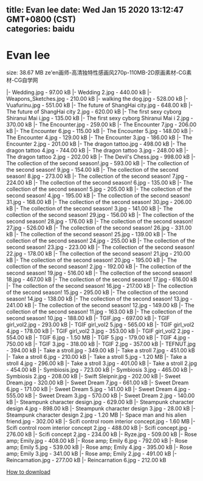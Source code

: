 
title: Evan lee
date: Wed Jan 15 2020 13:12:47 GMT+0800 (CST)    
categories: baidu
---

# Evan lee
size: 38.67 MB
 ze'en画师-高清独特性感画风270p-110MB-2D原画素材-CG素材-CG自学网
 
|- Wedding.jpg - 97.00 kB
|- Wedding 2.jpg - 440.00 kB
|- Weapons_Sketches.jpg - 210.00 kB
|- walking the dog.jpg - 528.00 kB
|- Vuafurinu.jpg - 551.00 kB
|- The future of ShangHai city.jpg - 648.00 kB
|- The future of ShangHai city 2.jpg - 620.00 kB
|- The first sexy cyborg Shiranui Mai i.jpg - 135.00 kB
|- The first sexy cyborg Shiranui Mai i 2.jpg - 370.00 kB
|- The Encounter.jpg - 259.00 kB
|- The Encounter 7.jpg - 206.00 kB
|- The Encounter 6.jpg - 115.00 kB
|- The Encounter 5.jpg - 148.00 kB
|- The Encounter 4.jpg - 129.00 kB
|- The Encounter 3.jpg - 186.00 kB
|- The Encounter 2.jpg - 201.00 kB
|- The dragon tattoo.jpg - 498.00 kB
|- The dragon tattoo 4.jpg - 744.00 kB
|- The dragon tattoo 3.jpg - 248.00 kB
|- The dragon tattoo 2.jpg - 202.00 kB
|- The Devil's Chess.jpg - 998.00 kB
|- The collection of the second season!.jpg - 593.00 kB
|- The collection of the second season! 9.jpg - 154.00 kB
|- The collection of the second season! 8.jpg - 273.00 kB
|- The collection of the second season! 7.jpg - 224.00 kB
|- The collection of the second season! 6.jpg - 135.00 kB
|- The collection of the second season! 5.jpg - 205.00 kB
|- The collection of the second season! 4.jpg - 195.00 kB
|- The collection of the second season! 31.jpg - 168.00 kB
|- The collection of the second season! 30.jpg - 206.00 kB
|- The collection of the second season! 3.jpg - 141.00 kB
|- The collection of the second season! 29.jpg - 156.00 kB
|- The collection of the second season! 28.jpg - 176.00 kB
|- The collection of the second season! 27.jpg - 526.00 kB
|- The collection of the second season! 26.jpg - 331.00 kB
|- The collection of the second season! 25.jpg - 139.00 kB
|- The collection of the second season! 24.jpg - 255.00 kB
|- The collection of the second season! 23.jpg - 223.00 kB
|- The collection of the second season! 22.jpg - 178.00 kB
|- The collection of the second season! 21.jpg - 210.00 kB
|- The collection of the second season! 20.jpg - 195.00 kB
|- The collection of the second season! 2.jpg - 192.00 kB
|- The collection of the second season! 19.jpg - 516.00 kB
|- The collection of the second season! 18.jpg - 467.00 kB
|- The collection of the second season! 17.jpg - 616.00 kB
|- The collection of the second season! 16.jpg - 217.00 kB
|- The collection of the second season! 15.jpg - 295.00 kB
|- The collection of the second season! 14.jpg - 138.00 kB
|- The collection of the second season! 13.jpg - 241.00 kB
|- The collection of the second season! 12.jpg - 149.00 kB
|- The collection of the second season! 11.jpg - 163.00 kB
|- The collection of the second season! 10.jpg - 188.00 kB
|- TGIF.jpg - 697.00 kB
|- TGIF girl_vol2.jpg - 293.00 kB
|- TGIF girl_vol2 5.jpg - 565.00 kB
|- TGIF girl_vol2 4.jpg - 178.00 kB
|- TGIF girl_vol2 3.jpg - 353.00 kB
|- TGIF girl_vol2 2.jpg - 554.00 kB
|- TGIF 6.jpg - 1.50 MB
|- TGIF 5.jpg - 179.00 kB
|- TGIF 4.jpg - 750.00 kB
|- TGIF 3.jpg - 318.00 kB
|- TGIF 2.jpg - 357.00 kB
|- TEFNUT.jpg - 394.00 kB
|- Take a stroll.jpg - 349.00 kB
|- Take a stroll 7.jpg - 451.00 kB
|- Take a stroll 6.jpg - 210.00 kB
|- Take a stroll 5.jpg - 1.20 MB
|- Take a stroll 4.jpg - 296.00 kB
|- Take a stroll 3.jpg - 401.00 kB
|- Take a stroll 2.jpg - 454.00 kB
|- Symbiosis.jpg - 723.00 kB
|- Symbiosis 3.jpg - 465.00 kB
|- Symbiosis 2.jpg - 208.00 kB
|- Swift Sleipnir.jpg - 202.00 kB
|- Sweet Dream.jpg - 320.00 kB
|- Sweet Dream 7.jpg - 661.00 kB
|- Sweet Dream 6.jpg - 171.00 kB
|- Sweet Dream 5.jpg - 141.00 kB
|- Sweet Dream 4.jpg - 555.00 kB
|- Sweet Dream 3.jpg - 570.00 kB
|- Sweet Dream 2.jpg - 140.00 kB
|- Steampunk character design.jpg - 629.00 kB
|- Steampunk character design 4.jpg - 898.00 kB
|- Steampunk character design 3.jpg - 28.00 kB
|- Steampunk character design 2.jpg - 1.20 MB
|- Space man and his alien friend.jpg - 302.00 kB
|- Scifi control room interior concept.jpg - 1.60 MB
|- Scifi control room interior concept 2.jpg - 488.00 kB
|- Scifi concept.jpg - 276.00 kB
|- Scifi concept 2.jpg - 234.00 kB
|- Ryze.jpg - 509.00 kB
|- Rose amp; Emily.jpg - 408.00 kB
|- Rose amp; Emily 6.jpg - 792.00 kB
|- Rose amp; Emily 5.jpg - 539.00 kB
|- Rose amp; Emily 4.jpg - 395.00 kB
|- Rose amp; Emily 3.jpg - 341.00 kB
|- Rose amp; Emily 2.jpg - 491.00 kB
|- Reincarnation.jpg - 277.00 kB
|- Reincarnation 6.jpg - 212.00 kB

[How to download](https://bpcam.bemobtrk.com/go/2ceec3aa-1ca2-46d6-b9ff-aaa5c184517c?jno=18)